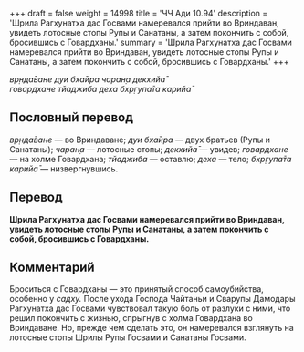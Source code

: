 +++
draft = false
weight = 14998
title = 'ЧЧ Ади 10.94'
description = 'Шрила Рагхунатха дас Госвами намеревался прийти во Вриндаван, увидеть лотосные стопы Рупы и Санатаны, а затем покончить с собой, бросившись с Говардханы.'
summary = 'Шрила Рагхунатха дас Госвами намеревался прийти во Вриндаван, увидеть лотосные стопы Рупы и Санатаны, а затем покончить с собой, бросившись с Говардханы.'
+++

_вр̣нда̄ване дуи бха̄ира чаран̣а декхийа̄  
говардхане тйаджиба деха бхр̣гупа̄та карийа̄_

## Пословный перевод

_вр̣нда̄ване_ — во Вриндаване; _дуи_ _бха̄ира_ — двух братьев (Рупы и Санатаны); _чаран̣а_ — лотосные стопы; _декхийа̄_ — увидев; _говардхане_ — на холме Говардхана; _тйаджиба_ — оставлю; _деха_ — тело; _бхр̣гупа̄та_ _карийа̄_ — низвергнувшись.

## Перевод

**Шрила Рагхунатха дас Госвами намеревался прийти во Вриндаван, увидеть лотосные стопы Рупы и Санатаны, а затем покончить с собой, бросившись с Говардханы.**

## Комментарий

Броситься с Говардханы — это принятый способ самоубийства, особенно у _садху._ После ухода Господа Чайтаньи и Сварупы Дамодары Рагхунатха дас Госвами чувствовал такую боль от разлуки с ними, что решил покончить с жизнью, спрыгнув с холма Говардхана во Вриндаване. Но, прежде чем сделать это, он намеревался взглянуть на лотосные стопы Шрилы Рупы Госвами и Санатаны Госвами.
